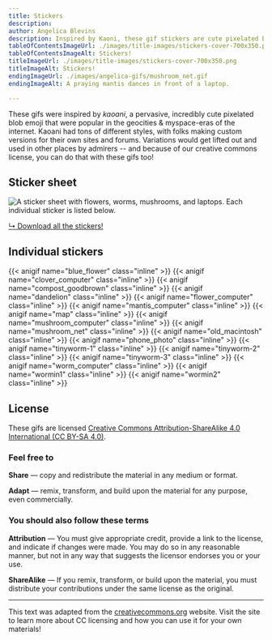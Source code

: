 ```yaml
---
title: Stickers
description: 
author: Angelica Blevins
description: Inspired by Kaoni, these gif stickers are cute pixelated blob emojis from the myspace era of the internet. Download and use them as you like!
tableOfContentsImageUrl: ./images/title-images/stickers-cover-700x350.png
tableOfContentsImageAlt: Stickers!
titleImageUrl: ./images/title-images/stickers-cover-700x350.png
titleImageAlt: Stickers!
endingImageUrl: ./images/angelica-gifs/mushroom_net.gif
endingImageAlt: A praying mantis dances in front of a laptop. 

---
```


These gifs were inspired by _kaoani_, a pervasive, incredibly cute pixelated blob emoji that were popular in the geocities & myspace-eras of the internet. Kaoani had tons of different styles, with folks making custom versions for their own sites and forums. Variations would get lifted out and used in other places by admirers -- and because of our creative commons license, you can do that with these gifs too!

## Sticker sheet
![A sticker sheet with flowers, worms, mushrooms, and laptops. Each individual sticker is listed below.](../images/angelica-gifs/stickersheet-animated.gif)

[↳ Download all the stickers!](../images/angelica-gifs.zip)

## Individual stickers
{{< anigif name="blue_flower" class="inline" >}}
{{< anigif name="clover_computer" class="inline" >}}
{{< anigif name="compost_goodbrown" class="inline" >}}
{{< anigif name="dandelion" class="inline" >}}
{{< anigif name="flower_computer" class="inline" >}}
{{< anigif name="mantis_computer" class="inline" >}}
{{< anigif name="map" class="inline" >}}
{{< anigif name="mushroom_computer" class="inline" >}}
{{< anigif name="mushroom_net" class="inline" >}}
{{< anigif name="old_macintosh" class="inline" >}}
{{< anigif name="phone_photo" class="inline" >}}
{{< anigif name="tinyworm-1" class="inline" >}}
{{< anigif name="tinyworm-2" class="inline" >}}
{{< anigif name="tinyworm-3" class="inline" >}}
{{< anigif name="worm_computer" class="inline" >}}
{{< anigif name="wormin1" class="inline" >}}
{{< anigif name="wormin2" class="inline" >}}

## License
These gifs are licensed [Creative Commons Attribution-ShareAlike 4.0 International (CC BY-SA 4.0)](https://creativecommons.org/licenses/by-sa/4.0/). 

### Feel free to

**Share** — copy and redistribute the material in any medium or format.

**Adapt** — remix, transform, and build upon the material for any purpose, even commercially.

### You should also follow these terms

**Attribution** — You must give appropriate credit, provide a link to the license, and indicate if changes were made. You may do so in any reasonable manner, but not in any way that suggests the licensor endorses you or your use.

**ShareAlike** — If you remix, transform, or build upon the material, you must distribute your contributions under the same license as the original.

--- 
This text was adapted from the [creativecommons.org](https://creativecommons.org/) website. Visit the site to learn more about CC licensing and how you can use it for your own materials!
